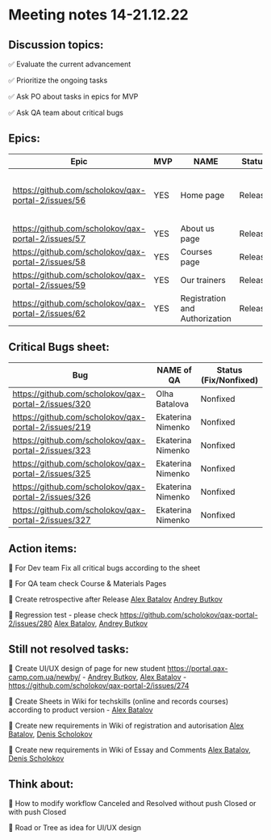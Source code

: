 # Meeting notes 14-21.12.22  

## Discussion topics:   

:white_check_mark: Evaluate the current advancement

:white_check_mark: Prioritize the ongoing tasks 

:white_check_mark: Ask PO about tasks in epics for MVP  

:white_check_mark: Ask QA team about critical bugs  

## Epics:  

| Epic                |    MVP  | NAME |Status | Prior |
|---------------------|---------|------|-------|-------|      
|https://github.com/scholokov/qax-portal-2/issues/56 |YES| Home page| Release | no changes in the near future  |
|https://github.com/scholokov/qax-portal-2/issues/57|YES| About us page| Release  | |
|https://github.com/scholokov/qax-portal-2/issues/58|YES|Courses page |Release ||
|https://github.com/scholokov/qax-portal-2/issues/59|YES| Our trainers|Release ||
|https://github.com/scholokov/qax-portal-2/issues/62|YES| Registration and Authorization|Release| |

## Critical Bugs sheet: 

| Bug                |   NAME of QA   | Status (Fix/Nonfixed) |
|---------------------|---------|------| 
|https://github.com/scholokov/qax-portal-2/issues/320|Olha Batalova |Nonfixed |
|https://github.com/scholokov/qax-portal-2/issues/219|Ekaterina Nimenko |Nonfixed |
|https://github.com/scholokov/qax-portal-2/issues/323|Ekaterina Nimenko |Nonfixed |
|https://github.com/scholokov/qax-portal-2/issues/325|Ekaterina Nimenko |Nonfixed |
|https://github.com/scholokov/qax-portal-2/issues/326|Ekaterina Nimenko |Nonfixed |
|https://github.com/scholokov/qax-portal-2/issues/327|Ekaterina Nimenko |Nonfixed | 

## Action items:  

:black_square_button: For Dev team Fix all critical bugs according to the sheet  

:black_square_button: For QA team check Course & Materials Pages  

:black_square_button: Create retrospective after Release [Alex Batalov](https://github.com/ABatalov)  [Andrey Butkov](https://github.com/ButKoff) 

:black_square_button: Regression test - please check https://github.com/scholokov/qax-portal-2/issues/280 [Alex Batalov](https://github.com/ABatalov), [Andrey Butkov](https://github.com/ButKoff)  

## Still not resolved tasks:   

:black_square_button: Create UI/UX design of page for new student https://portal.qax-camp.com.ua/newby/ - [Andrey Butkov](https://github.com/ButKoff), [Alex Batalov](https://github.com/ABatalov) - https://github.com/scholokov/qax-portal-2/issues/274  

:black_square_button: Create Sheets in Wiki for techskills (online and records courses) according to product version - [Alex Batalov](https://github.com/ABatalov) 

:black_square_button: Create new requirements in Wiki of registration and autorisation [Alex Batalov](https://github.com/ABatalov), [Denis Scholokov](https://github.com/scholokov) 

:black_square_button: Create new requirements in Wiki of Essay and Comments [Alex Batalov](https://github.com/ABatalov), [Denis Scholokov](https://github.com/scholokov)  

## Think about:  

:black_square_button: How to modify workflow Canceled and Resolved without push Closed or with push Closed  

:black_square_button: Road or Tree as idea for UI/UX design 
